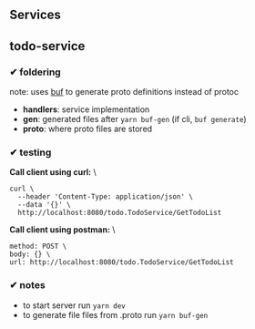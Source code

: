 ## Services

## todo-service
### ✔ foldering
note: uses [buf](https://buf.build/docs/) to generate proto definitions instead of protoc
- **handlers**: service implementation
- **gen**: generated files after `yarn buf-gen` (if cli, `buf generate`) 
- **proto**: where proto files are stored

### ✔ testing
**Call client using curl:** \
```
curl \
  --header 'Content-Type: application/json' \
  --data '{}' \
  http://localhost:8080/todo.TodoService/GetTodoList
```
  
**Call client using postman:** \
```
method: POST \
body: {} \
url: http://localhost:8080/todo.TodoService/GetTodoList
```

### ✔ notes
- to start server run `yarn dev`
- to generate file files from .proto run `yarn buf-gen`
